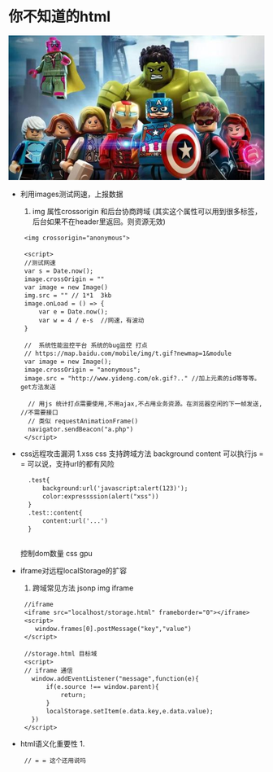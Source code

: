 # 你不知道的html
  ![banner](https://github.com/Danielhard/step-by-step/blob/master/images/iron.jpg)
+ 利用images测试网速，上报数据

  1. img 属性crossorigin 和后台协商跨域 
   (其实这个属性可以用到很多标签，后台如果不在header里返回。则资源无效)
  ```
   <img crossorigin="anonymous">

   <script>
   //测试网速
   var s = Date.now();
   image.crossOrigin = ""
   var image = new Image()
   img.src = "" // 1*1  3kb
   image.onLoad = () => {
       var e = Date.now();
       var w = 4 / e-s  //网速，有波动
   }

   //  系统性能监控平台 系统的bug监控 打点
   // https://map.baidu.com/mobile/img/t.gif?newmap=1&module
   var image = new Image();
   image.crossOrigin = "anonymous";
   image.src = "http://www.yideng.com/ok.gif?.." //加上元素的id等等等。get方法发送
  
    // 用js 统计打点需要使用,不用ajax,不占用业务资源。在浏览器空闲的下一帧发送, //不需要接口
    // 类似 requestAnimationFrame()
    navigator.sendBeacon("a.php")
   </script>
  ```

 






+ css远程攻击漏洞
  1.xss
    css 支持跨域方法  background content 可以执行js = = 可以说，支持url的都有风险
    ```
      .test{
          background:url('javascript:alert(123)'); 
          color:expressssion(alert("xss"))
      }
      .test::content{
          content:url('...')
      }
      
    ```
    控制dom数量 css gpu


+ iframe对远程localStorage的扩容

  1. 跨域常见方法 jsonp img iframe
   ```
    //iframe
    <iframe src="localhost/storage.html" frameborder="0"></iframe>
    <script>
       window.frames[0].postMessage("key","value")
    </script>

    //storage.html 目标域
    <script>
    // iframe 通信 
      window.addEventListener("message",function(e){
          if(e.source !== window.parent){
              return;
          }
          localStorage.setItem(e.data.key,e.data.value);
      })
    </script>

   ``` 



+ html语义化重要性
  1. 
  ```
   // = = 这个还用说吗
  ```

